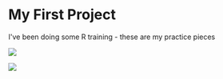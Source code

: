 # My First Project
I've been doing some R training - these are my practice pieces

![](https://media.giphy.com/media/3oKIPsx2VAYAgEHC12/giphy.gif)

![](https://media.giphy.com/media/3oKIPsx2VAYAgEHC12/giphy.gif)